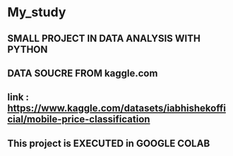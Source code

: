 # My_study
## SMALL PROJECT IN DATA ANALYSIS WITH PYTHON 
## DATA SOUCRE FROM kaggle.com 
## link : https://www.kaggle.com/datasets/iabhishekofficial/mobile-price-classification
## This project is  EXECUTED in GOOGLE COLAB